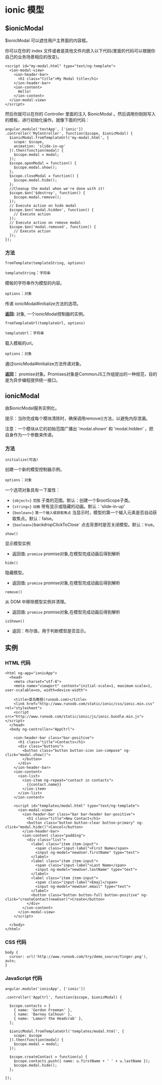 # ionic 模型

## $ionicModal

$ionicModal 可以遮住用户主界面的内容框。

你可以在你的 index 文件或者是其他文件内嵌入以下代码(里面的代码可以根据你自己的业务场景相应的改变)。

```
<script id="my-modal.html" type="text/ng-template">
  <ion-modal-view>
    <ion-header-bar>
      <h1 class="title">My Modal title</h1>
    </ion-header-bar>
    <ion-content>
      Hello!
    </ion-content>
  </ion-modal-view>
</script>

```

然后你就可以在你的 Controller 里面的注入 $ionicModal 。然后调用你刚刚写入的模板，进行初始化操作。就像下面的代码：

```
angular.module('testApp', ['ionic'])
.controller('MyController', function($scope, $ionicModal) {
  $ionicModal.fromTemplateUrl('my-modal.html', {
    scope: $scope,
    animation: 'slide-in-up'
  }).then(function(modal) {
    $scope.modal = modal;
  });
  $scope.openModal = function() {
    $scope.modal.show();
  };
  $scope.closeModal = function() {
    $scope.modal.hide();
  };
  //Cleanup the modal when we're done with it!
  $scope.$on('$destroy', function() {
    $scope.modal.remove();
  });
  // Execute action on hide modal
  $scope.$on('modal.hidden', function() {
    // Execute action
  });
  // Execute action on remove modal
  $scope.$on('modal.removed', function() {
    // Execute action
  });
});

```

### 方法

```
fromTemplate(templateString, options)

```

`templateString`：`字符串`

模板的字符串作为模型的内容。


`options`：`对象`

传递 ionicModal#initialize方法的选项。



**返回:** 对象, 一个ionicModal控制器的实例。

```
fromTemplateUrl(templateUrl, options)

```

`templateUrl`：`字符串`

载入模板的url。


`options`：`对象`

通过ionicModal#initialize方法传递对象。



**返回：** promise对象。Promises对象是CommonJS工作组提出的一种规范，目的是为异步编程提供统一接口。

## ionicModal

由$ionicModal服务实例化。

提示：当你完成每个模块清除时，确保调用remove()方法，以避免内存泄漏。

注意：一个模块从它的初始范围广播出 'modal.shown' 和 'modal.hidden' ，把自身作为一个参数来传递。

### 方法

```
initialize(可选)
```

创建一个新的模型控制器示例。

`options`：`对象`

一个选项对象具有一下属性：

*   `{object=}` `范围` 子类的范围。默认：创建一个$rootScope子类。
*   `{string=}` `动画` 带有显示或隐藏的动画。默认：'slide-in-up'
*   `{boolean=}` `第一个输入框获取焦点` 当显示时，模型的第一个输入元素是否自动获取焦点。默认：false。
*   `{boolean=}`backdropClickToClose` 点击背景时是否关闭模型。默认：true。



```
show()
```

显示模型实例

*   返回值: `promise` promise对象,在模型完成动画后得到解析

```
hide()
```

隐藏模型。

*   返回值: `promise` promise对象,在模型完成动画后得到解析

```
remove()
```

从 DOM 中移除模型实例并清理。

*   返回值: `promise` promise对象,在模型完成动画后得到解析

```
isShown()
```

*   返回：布尔值，用于判断模型是否显示。

## 实例

### HTML 代码

```
<html ng-app="ionicApp">
  <head>
    <meta charset="utf-8">
    <meta name="viewport" content="initial-scale=1, maximum-scale=1, user-scalable=no, width=device-width">

    <title>菜鸟教程(runoob.com)</title>
    <link href="http://www.runoob.com/static/ionic/css/ionic.min.css" rel="stylesheet">
	<script src="http://www.runoob.com/static/ionic/js/ionic.bundle.min.js"></script>
  </head>
  <body ng-controller="AppCtrl">

    <ion-header-bar class="bar-positive">
      <h1 class="title">Contacts</h1>
      <div class="buttons">
        <button class="button button-icon ion-compose" ng-click="modal.show()">
        </button>
      </div>
    </ion-header-bar>
    <ion-content>
      <ion-list>
        <ion-item ng-repeat="contact in contacts">
          {{contact.name}}
        </ion-item>
      </ion-list>
    </ion-content>

    <script id="templates/modal.html" type="text/ng-template">
      <ion-modal-view>
        <ion-header-bar class="bar bar-header bar-positive">
          <h1 class="title">New Contact</h1>
          <button class="button button-clear button-primary" ng-click="modal.hide()">Cancel</button>
        </ion-header-bar>
        <ion-content class="padding">
          <div class="list">
            <label class="item item-input">
              <span class="input-label">First Name</span>
              <input ng-model="newUser.firstName" type="text">
            </label>
            <label class="item item-input">
              <span class="input-label">Last Name</span>
              <input ng-model="newUser.lastName" type="text">
            </label>
            <label class="item item-input">
              <span class="input-label">Email</span>
              <input ng-model="newUser.email" type="text">
            </label>
            <button class="button button-full button-positive" ng-click="createContact(newUser)">Create</button>
          </div>
        </ion-content>
      </ion-modal-view>
    </script>

  </body>
</html>

```

### CSS 代码

```
body {
  cursor: url('http://www.runoob.com/try/demo_source/finger.png'), auto;
}

```

### JavaScript 代码

```
angular.module('ionicApp', ['ionic'])

.controller('AppCtrl', function($scope, $ionicModal) {

  $scope.contacts = [
    { name: 'Gordon Freeman' },
    { name: 'Barney Calhoun' },
    { name: 'Lamarr the Headcrab' },
  ];

  $ionicModal.fromTemplateUrl('templates/modal.html', {
    scope: $scope
  }).then(function(modal) {
    $scope.modal = modal;
  });

  $scope.createContact = function(u) {        
    $scope.contacts.push({ name: u.firstName + ' ' + u.lastName });
    $scope.modal.hide();
  };

});

```
